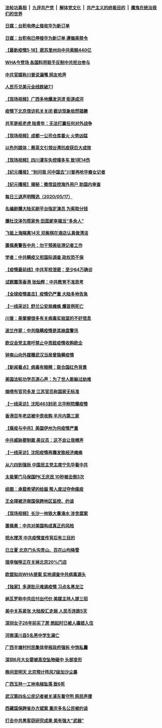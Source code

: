 ####  [法轮功真相](../../../../basic/blob/master/README.md?t=05181801) &nbsp;|&nbsp; [九评共产党](../../../../9ping.md/blob/master/README.md?t=05181801) &nbsp;|&nbsp; [解体党文化](../../../../jtdwh.md/blob/master/README.md?t=05181801)  &nbsp;|&nbsp; [共产主义的终极目的](../../../../gczydzjmd.md/blob/master/README.md?t=05181801) &nbsp;|&nbsp; [魔鬼在统治我们的世界](../../../../mgztzwmdsj.md/blob/master/README.md?t=05181801) 


#### [日媒：台积电停止接收华为新订单](../pages/nsc413/n12117595.md?t=05181801) 

#### [日媒：台积电已停接华为新订单 遵循美禁令](../pages/nsc413/n12117798.md?t=05181801) 

#### [【最新疫情5·18】密苏里州向中共索赔440亿](../pages/nsc413/n12115367.md?t=05181801) 

#### [WHA今登场 各国料将联手反制中共拒台参与](../pages/nsc413/n12117180.md?t=05181801) 

#### [中共官媒称川普说漏嘴 网友呛声](../pages/nsc413/n12116849.md?t=05181801) 

#### [人民币兑美元全线跌破7.1](../pages/nsc413/n12117503.md?t=05181801) 

#### [【现场视频】广西多地爆发洪涝 街道成河](../pages/nsc413/n12117408.md?t=05181801) 

#### [疫情下北京信访机关关闭 截访现象依然猖獗](../pages/nsc413/n12117242.md?t=05181801) 

#### [共军是纸老虎 陆青年：无法打赢任何对外战争](../pages/nsc413/n12116271.md?t=05181801) 

#### [【现场视频】成都一公司仓库着火 火势凶猛](../pages/nsc413/n12117294.md?t=05181801) 

#### [以色列媒体：蔡英文引领台湾抗疫获巨大成效](../pages/nsc413/n12117256.md?t=05181801) 

#### [【现场视频】四川灌车失控撞多车 致1死14伤](../pages/nsc413/n12117171.md?t=05181801) 

#### [【纪元播报】“别问我 问中国去”川普再呛华裔女记者](../pages/nsc413/n12115768.md?t=05181801) 

#### [【纪元播报】揭秘：微信监控海外用户 助国内审查](../pages/nsc413/n12115769.md?t=05181801) 

#### [每日三退声明精选（2020/05/17）](../pages/nsc413/n12117130.md?t=05181801) 

#### [名编剧爆大陆买剧平台指定演员 为索取分钱](../pages/nsc413/n12116694.md?t=05181801) 

#### [爆杜汶泽包揽家务 田蕊妮幸福当“多余人”](../pages/nsc413/n12116539.md?t=05181801) 

#### [飞抵上海隔离14天 邓紫棋在酒店认真做清洁](../pages/nsc413/n12116777.md?t=05181801) 

#### [蓬佩奥警告中共：勿干预美驻港记者工作](../pages/nsc413/n12116878.md?t=05181801) 

#### [学者：中共瞒疫又拒国际调查 政权恐不保](../pages/nsc413/n12099710.md?t=05181801) 

#### [【疫情最前线】中共军校泄密：至少64万确诊](../pages/nsc413/n12116661.md?t=05181801) 

#### [试题震荡香港 张灿辉：中共教育不准思考](../pages/nsc413/n12116869.md?t=05181801) 

#### [【全球疫情直击】疫情仍严重 大陆多地告急](../pages/nsc413/n12116326.md?t=05181801) 

#### [【一线采访】舒兰公安局瘫痪 爆首例死亡](../pages/nsc413/n12116520.md?t=05181801) 

#### [川普：美掌握很多有关病毒实验室的不好信息](../pages/nsc413/n12116772.md?t=05181801) 

#### [波兰作家：中共隐瞒疫情是其崩盘警讯](../pages/nsc413/n12116706.md?t=05181801) 

#### [欧议会党主席吁禁止中资趁疫情收购欧企](../pages/nsc413/n12116773.md?t=05181801) 

#### [钟南山向外媒曝武汉当局曾隐瞒疫情](../pages/nsc413/n12116697.md?t=05181801) 

#### [【新闻看点】病毒有眼睛：联合国红色背景](../pages/nsc413/n12115092.md?t=05181801) 

#### [美国法轮功学员道心声：为了世人能躲过劫难](../pages/nsc413/n12116667.md?t=05181801) 

#### [熔喷布官司多发 江苏官员称国家无标准](../pages/nsc413/n12116641.md?t=05181801) 

#### [【一线采访】沈阳463封闭 北华附院爆疫情](../pages/nsc413/n12116595.md?t=05181801) 

#### [香港百年老店被中资收购 半月内第三家](../pages/nsc413/n12116467.md?t=05181801) 

#### [【瘟疫与中共】美国伊州为何疫情严重](../pages/nsc413/n12116483.md?t=05181801) 

#### [中共威胁要制裁 美议员：这不会让我噤声](../pages/nsc413/n12116518.md?t=05181801) 

#### [【一线采访】沈阳疫情再爆发致经济瘫痪](../pages/nsc413/n12115821.md?t=05181801) 

#### [从六四到强拆 中国民主党主席宁先华看中共](../pages/nsc413/n12115482.md?t=05181801) 

#### [太极掌门马保国PK王庆民 10秒被击倒3次](../pages/nsc413/n12116387.md?t=05181801) 

#### [组图：承载希望的绘画 帮人度过夺命瘟疫](../pages/nsc413/n12115569.md?t=05181801) 

#### [王全璋被济南国保跨地区监控、约谈](../pages/nsc413/n12116372.md?t=05181801) 

#### [【现场视频】长沙一地铁大量涌水 涉贪腐案](../pages/nsc413/n12115992.md?t=05181801) 

#### [蓬佩奥：中共对美国构成真正的风险](../pages/nsc413/n12116357.md?t=05181801) 


#### [把水搅浑 中共疫情宣传背后有三目的](../pages/nsc413/n12115408.md?t=05181801) 

#### [已立夏 北京门头沟灵山、百花山均降雪](../pages/nsc413/n12116287.md?t=05181801) 

#### [瑞幸咖啡正在关掉北京20%门店](../pages/nsc413/n12115995.md?t=05181801) 

#### [欧盟拟向WHA提案 实地调查中共病毒源头](../pages/nsc413/n12115439.md?t=05181801) 

#### [【独家】多道批示难遏疫情 习点名黑龙江](../pages/nsc413/n12115296.md?t=05181801) 

#### [纳瓦罗称中共应付出代价 美媒主持人提三招](../pages/nsc413/n12115389.md?t=05181801) 

#### [美中关系紧张 大陆股汇走弱 人民币连跌5天](../pages/nsc413/n12115597.md?t=05181801) 

#### [深圳女子28年前买了房 想起时已被人撬锁入住](../pages/nsc413/n12115981.md?t=05181801) 

#### [河南潢川县5名男中学生溺亡](../pages/nsc413/n12115994.md?t=05181801) 

#### [广西半塘村村民集体举报政府强拆 中饱私囊](../pages/nsc413/n12114671.md?t=05181801) 

#### [深圳6月大女婴被高空坠物砸中 头部变形](../pages/nsc413/n12115987.md?t=05181801) 

#### [晚间至明天 北京预计阵风7级加沙尘暴](../pages/nsc413/n12115926.md?t=05181801) 

#### [广西玉林一工地电梯坠落 致6死](../pages/nsc413/n12112098.md?t=05181801) 

#### [武汉第四名公民记者被关浦东看守所 网民声援](../pages/nsc413/n12115843.md?t=05181801) 

#### [西藏国保跨省办方斌案 重庆多名公民被约谈](../pages/nsc413/n12115518.md?t=05181801) 

#### [打击中共黑客窃研究成果 美有强大“武器”](../pages/nsc413/n12110521.md?t=05181801) 

